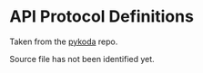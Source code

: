 # API Protocol Definitions
Taken from the [pykoda](https://github.com/KoDa-project/pykoda/blob/a7460e5bf4d39b9cd3793efbbdbb341bc1e751c0/src/pykoda/data/gtfs_realtime_pb2.py) repo.

Source file has not been identified yet.
